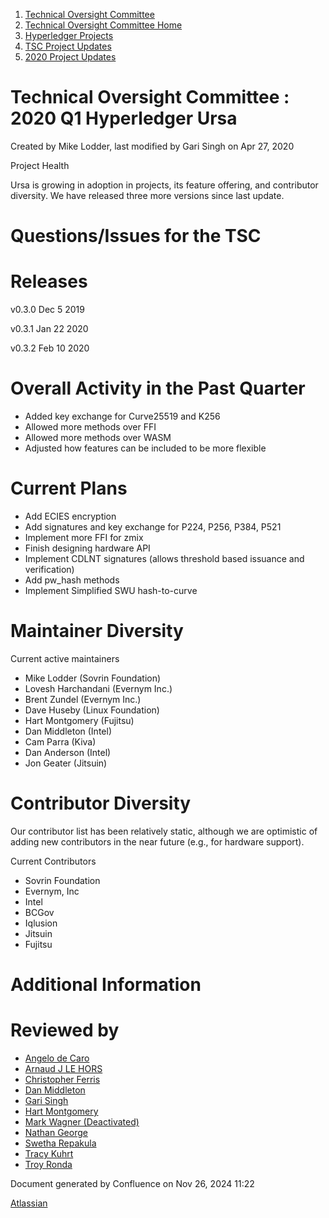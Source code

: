 1. [Technical Oversight Committee](index.html)
2. [Technical Oversight Committee Home](Technical-Oversight-Committee-Home_21430274.html)
3. [Hyperledger Projects](Hyperledger-Projects_21447704.html)
4. [TSC Project Updates](TSC-Project-Updates_21430854.html)
5. [2020 Project Updates](2020-Project-Updates_21450093.html)

# Technical Oversight Committee : 2020 Q1 Hyperledger Ursa

Created by Mike Lodder, last modified by Gari Singh on Apr 27, 2020

Project Health

Ursa is growing in adoption in projects, its feature offering, and contributor diversity. We have released three more versions since last update.

# Questions/Issues for the TSC

# Releases

v0.3.0 Dec 5 2019

v0.3.1 Jan 22 2020

v0.3.2 Feb 10 2020

# Overall Activity in the Past Quarter

- Added key exchange for Curve25519 and K256
- Allowed more methods over FFI
- Allowed more methods over WASM
- Adjusted how features can be included to be more flexible

# Current Plans

- Add ECIES encryption
- Add signatures and key exchange for P224, P256, P384, P521
- Implement more FFI for zmix
- Finish designing hardware API
- Implement CDLNT signatures (allows threshold based issuance and verification)
- Add pw\_hash methods
- Implement Simplified SWU hash-to-curve

# Maintainer Diversity

Current active maintainers

- Mike Lodder (Sovrin Foundation)
- Lovesh Harchandani (Evernym Inc.)
- Brent Zundel (Evernym Inc.)
- Dave Huseby (Linux Foundation)
- Hart Montgomery (Fujitsu)
- Dan Middleton (Intel)
- Cam Parra (Kiva)
- Dan Anderson (Intel)
- Jon Geater (Jitsuin)

# Contributor Diversity

Our contributor list has been relatively static, although we are optimistic of adding new contributors in the near future (e.g., for hardware support).

Current Contributors

- Sovrin Foundation
- Evernym, Inc
- Intel
- BCGov
- Iqlusion
- Jitsuin
- Fujitsu

# Additional Information

# Reviewed by

- [Angelo de Caro](https://lf-hyperledger.atlassian.net/wiki/people/70121:d6b0f0e4-825f-4f16-88e1-4d14e95f2f10?ref=confluence)
- [Arnaud J LE HORS](https://lf-hyperledger.atlassian.net/wiki/people/70121:0e75e3b8-500a-4067-9f7e-ed46e91bcb9d?ref=confluence)
- [Christopher Ferris](https://lf-hyperledger.atlassian.net/wiki/people/5abb903a8724022aa9070581?ref=confluence)
- [Dan Middleton](https://lf-hyperledger.atlassian.net/wiki/people/712020:2979764a-3998-4ef1-8810-60b799067924?ref=confluence)
- [Gari Singh](https://lf-hyperledger.atlassian.net/wiki/people/557058:51429e31-90f4-4684-b7cd-9a4fe15ff188?ref=confluence)
- [Hart Montgomery](https://lf-hyperledger.atlassian.net/wiki/people/712020:86f447c0-86dc-43b3-ac03-6a31923bbb84?ref=confluence)
- [Mark Wagner (Deactivated)](https://lf-hyperledger.atlassian.net/wiki/people/70121:81b88945-c9ef-40fe-9224-207bdb280922?ref=confluence)
- [Nathan George](https://lf-hyperledger.atlassian.net/wiki/people/712020:3e7556ab-cdb8-47f5-8b68-12a3378021fd?ref=confluence)
- [Swetha Repakula](https://lf-hyperledger.atlassian.net/wiki/people/712020:503b5691-8e92-4d2d-83d3-e9e74d296436?ref=confluence)
- [Tracy Kuhrt](https://lf-hyperledger.atlassian.net/wiki/people/712020:eb6ae9c3-aa8e-40ba-9dab-a6969b1ac52e?ref=confluence)
- [Troy Ronda](https://lf-hyperledger.atlassian.net/wiki/people/557058:c854f35a-2b58-4be3-9003-ca2a67495580?ref=confluence)

Document generated by Confluence on Nov 26, 2024 11:22

[Atlassian](http://www.atlassian.com/)
